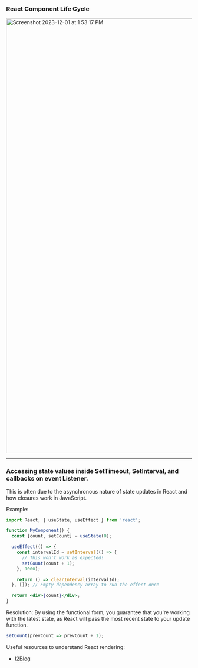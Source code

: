 ### React Component Life Cycle
<img width="1177" alt="Screenshot 2023-12-01 at 1 53 17 PM" src="https://github.com/emperor100/Admiral-Brain/assets/15110613/4fff7496-a0af-42c1-8971-bc8b4ba67ad3">

<hr>

### Accessing state values inside SetTimeout, SetInterval, and callbacks on event Listener.

This is often due to the asynchronous nature of state updates in React and how closures work in JavaScript.

Example: 
```jsx
import React, { useState, useEffect } from 'react';

function MyComponent() {
  const [count, setCount] = useState(0);

  useEffect(() => {
    const intervalId = setInterval(() => {
      // This won't work as expected!
      setCount(count + 1);
    }, 1000);

    return () => clearInterval(intervalId);
  }, []); // Empty dependency array to run the effect once

  return <div>{count}</div>;
}
```

Resolution: By using the functional form, you guarantee that you're working with the latest state, as React will pass the most recent state to your update function.
```jsx
setCount(prevCount => prevCount + 1);
```

Useful resources to understand React rendering:

- [I2Blog](https://blog.isquaredsoftware.com/2020/05/blogged-answers-a-mostly-complete-guide-to-react-rendering-behavior/)
